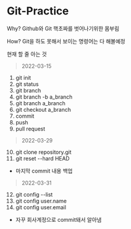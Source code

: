 # Git-Practice
Why? Github와 Git 핵초짜를 벗어나기위한 몸부림

How? Git을 하도 못해서 보이는 명령어는 다 해볼예정

현재 할 줄 아는 것
> 2022-03-15
1. git init
2. git status
3. git branch
4. git branch -b a_branch
5. git branch a_branch 
6. git checkout a_branch
7. commit
8. push
9. pull request

> 2022-03-29
10. git clone repository.git
11. git reset --hard HEAD
* 마지막 commit 내용 백업

> 2022-03-31
12. git config --list
13. git config user.name
14. git config user.email
* 자꾸 회사계정으로 commit돼서 알아냄
